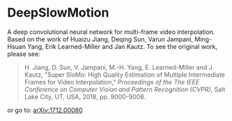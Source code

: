 # DeepSlowMotion
A deep convolutional neural network for multi-frame video interpolation. Based on the work of Huaizu Jiang, Deqing Sun, Varun Jampani, Ming-Hsuan Yang, Erik Learned-Miller and Jan Kautz. To see the original work, please see:

>H. Jiang, D. Sun, V. Jampani, M.-H. Yang, E. Learned-Miller and J. Kautz, "Super SloMo: High Quality Estimation of Multiple Intermediate Frames for Video Interpolation," _Proceedings of the The IEEE Conference on Computer Vision and Pattern Recognition (CVPR)_, Salt Lake City, UT, USA, 2018, pp. 9000-9008.

or go to: [arXiv:1712.00080](https://arxiv.org/abs/1712.00080)
